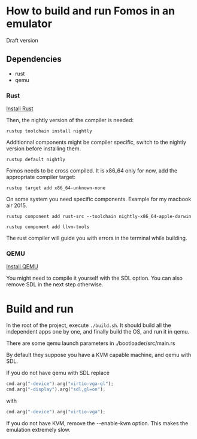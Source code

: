 # How to build and run Fomos in an emulator

Draft version

## Dependencies

- rust
- qemu

### Rust

[Install Rust](https://www.rust-lang.org/tools/install)

Then, the nightly version of the compiler is needed:

```
rustup toolchain install nightly
```

Additionnal components might be compiler specific, switch to the nightly version before installing them.

```
rustup default nightly
```

Fomos needs to be cross compiled. It is x86_64 only for now, add the appropriate compiler target:

```
rustup target add x86_64-unknown-none
```

On some system you need specific components. Example for my macbook air 2015.

```
rustup component add rust-src --toolchain nightly-x86_64-apple-darwin
```

```
rustup component add llvm-tools
```

The rust compiler will guide you with errors in the terminal while building.

### QEMU

[Install QEMU](https://www.qemu.org/)

You might need to compile it yourself with the SDL option. You can also remove SDL in the next step otherwise.

# Build and run

In the root of the project, execute `./build.sh`.
It should build all the independent apps one by one, and finally build the OS, and run it in qemu.

There are some qemu launch parameters in ./bootloader/src/main.rs

By default they suppose you have a KVM capable machine, and qemu with SDL.

If you do not have qemu with SDL replace

```rust
cmd.arg("-device").arg("virtio-vga-gl");
cmd.arg("-display").arg("sdl,gl=on");
```

with

```rust
cmd.arg("-device").arg("virtio-vga");
```

If you do not have KVM, remove the --enable-kvm option. This makes the emulation extremely slow.
